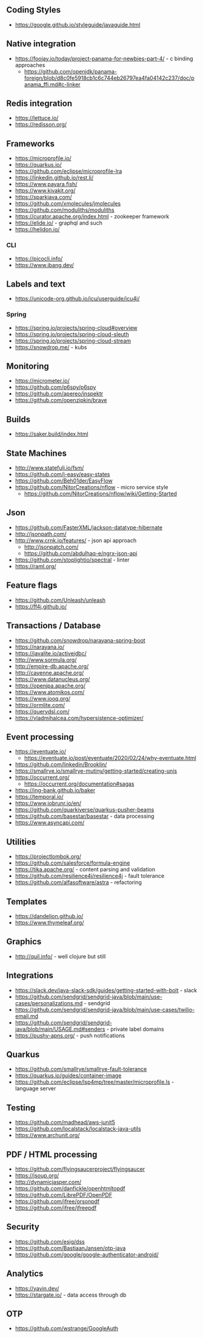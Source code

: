 ## Coding Styles
* https://google.github.io/styleguide/javaguide.html

## Native integration
* https://foojay.io/today/project-panama-for-newbies-part-4/ -  c binding approaches
    * https://github.com/openjdk/panama-foreign/blob/d8c0fe5918cb1c6c744eb26797ea4fa04142c237/doc/panama_ffi.md#c-linker

## Redis integration
* https://lettuce.io/
* https://redisson.org/

## Frameworks
* https://microprofile.io/
* https://quarkus.io/
* https://github.com/eclipse/microprofile-lra
* https://linkedin.github.io/rest.li/
* https://www.payara.fish/
* https://www.kivakit.org/
* https://sparkjava.com/
* https://github.com/xmolecules/jmolecules
* https://github.com/moduliths/moduliths
* https://curator.apache.org/index.html - zookeeper framework
* https://elide.io/ - graphql and such
* https://helidon.io/

### CLI
* https://picocli.info/
* https://www.jbang.dev/

## Labels and text
* https://unicode-org.github.io/icu/userguide/icu4j/

### Spring
* https://spring.io/projects/spring-cloud#overview
* https://spring.io/projects/spring-cloud-sleuth
* https://spring.io/projects/spring-cloud-stream
* https://snowdrop.me/ - kubs

## Monitoring
* https://micrometer.io/
* https://github.com/p6spy/p6spy
* https://github.com/apereo/inspektr
* https://github.com/openzipkin/brave

## Builds
* https://saker.build/index.html

## State Machines
* http://www.statefulj.io/fsm/
* https://github.com/j-easy/easy-states
* https://github.com/Beh01der/EasyFlow
* https://github.com/NitorCreations/nflow - micro service style
    * https://github.com/NitorCreations/nflow/wiki/Getting-Started

## Json
* https://github.com/FasterXML/jackson-datatype-hibernate
* http://jsonpath.com/
* http://www.crnk.io/features/ - json api approach
    * http://jsonpatch.com/
    * https://github.com/abdulhaq-e/ngrx-json-api
* https://github.com/stoplightio/spectral - linter
* https://raml.org/

## Feature flags
* https://github.com/Unleash/unleash
* https://ff4j.github.io/

## Transactions / Database
* https://github.com/snowdrop/narayana-spring-boot
* https://narayana.io/
* https://javalite.io/activejdbc/
* http://www.sormula.org/
* http://empire-db.apache.org/
* http://cayenne.apache.org/
* https://www.datanucleus.org/
* https://openjpa.apache.org/
* https://www.atomikos.com/ 
* https://www.jooq.org/
* https://ormlite.com/
* https://querydsl.com/
* https://vladmihalcea.com/hypersistence-optimizer/

## Event processing
* https://eventuate.io/
    * https://eventuate.io/post/eventuate/2020/02/24/why-eventuate.html
* https://github.com/linkedin/Brooklin/
* https://smallrye.io/smallrye-mutiny/getting-started/creating-unis
* https://occurrent.org/
    * https://occurrent.org/documentation#sagas
* https://ing-bank.github.io/baker
* https://temporal.io/
* https://www.jobrunr.io/en/
* https://github.com/quarkiverse/quarkus-pusher-beams
* https://github.com/basestar/basestar - data processing
* https://www.asyncapi.com/

## Utilities
* https://projectlombok.org/
* https://github.com/salesforce/formula-engine
* https://tika.apache.org/ - content parsing and validation
* https://github.com/resilience4j/resilience4j - fault tolerance
* https://github.com/alfasoftware/astra - refactoring

## Templates 
* https://dandelion.github.io/
* https://www.thymeleaf.org/

## Graphics
* http://quil.info/ - well clojure but still

## Integrations
* https://slack.dev/java-slack-sdk/guides/getting-started-with-bolt - slack
* https://github.com/sendgrid/sendgrid-java/blob/main/use-cases/personalizations.md - sendgrid
* https://github.com/sendgrid/sendgrid-java/blob/main/use-cases/twilio-email.md
* https://github.com/sendgrid/sendgrid-java/blob/main/USAGE.md#senders - private label domains
* https://pushy-apns.org/ - push notifications

## Quarkus
* https://github.com/smallrye/smallrye-fault-tolerance
* https://quarkus.io/guides/container-image
* https://github.com/eclipse/lsp4mp/tree/master/microprofile.ls - language server

## Testing 
* https://github.com/madhead/aws-junit5
* https://github.com/localstack/localstack-java-utils
* https://www.archunit.org/

## PDF / HTML processing
* https://github.com/flyingsaucerproject/flyingsaucer
* https://jsoup.org/
* http://dynamicjasper.com/
* https://github.com/danfickle/openhtmltopdf
* https://github.com/LibrePDF/OpenPDF
* https://github.com/jfree/orsonpdf
* https://github.com/jfree/jfreepdf

## Security
* https://github.com/esig/dss
* https://github.com/BastiaanJansen/otp-java
* https://github.com/google/google-authenticator-android/

## Analytics
* https://yavin.dev/
* https://stargate.io/ - data access through db

## OTP
* https://github.com/wstrange/GoogleAuth